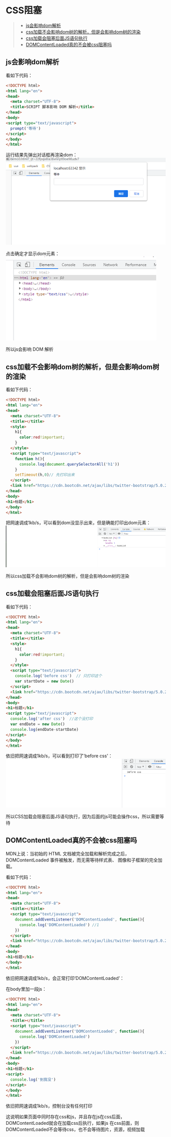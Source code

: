 # CSS阻塞

> * [js会影响dom解析](#js会影响dom解析)
> * [css加载不会影响dom树的解析，但是会影响dom树的渲染](#css加载不会影响dom树的解析，但是会影响dom树的渲染)
> * [css加载会阻塞后面JS语句执行](#css加载会阻塞后面JS语句执行)
> * [DOMContentLoaded真的不会被css阻塞吗](#DOMContentLoaded真的不会被css阻塞吗)

## js会影响dom解析
看如下代码：
```html
<!DOCTYPE html>
<html lang="en">
<head>
  <meta charset="UTF-8">
  <title>SCRIPT 脚本影响 DOM 解析</title>
</head>
<body>
<script type="text/javascript">
  prompt('等待')
</script>
</body>
</html>
```
运行结果先弹出对话框再渲染dom：<br>
![](./image/16251864155403.png)

点击确定才显示dom元素：<br>
![](./image/16251864587374.png)

所以js会影响 DOM 解析

## css加载不会影响dom树的解析，但是会影响dom树的渲染
看如下代码：
```html
<!DOCTYPE html>
<html lang="en">
<head>
  <meta charset="UTF-8">
  <title></title>
  <style>
    h1{
      color:red!important;
    }
  </style>
  <script type="text/javascript">
    function h(){
      console.log(document.querySelectorAll('h1'))
    }
    setTimeout(h,0)// 先打印出来
  </script>
  <link href="https://cdn.bootcdn.net/ajax/libs/twitter-bootstrap/5.0.2/css/bootstrap.min.css" rel="stylesheet">
</head>
<body>
<h1>标题</h1>
</body>
</html>
```
把网速调成1kb/s，可以看到dom没显示出来，但是确能打印出dom元素：<br>
![](./image/1625187564762.png)

所以css加载不会影响dom树的解析，但是会影响dom树的渲染

## css加载会阻塞后面JS语句执行
看如下代码：
```html
<!DOCTYPE html>
<html lang="en">
<head>
  <meta charset="UTF-8">
  <title></title>
  <style>
    h1{
      color:red!important;
    }
  </style>
  <script type="text/javascript">
    console.log('before css')  // 只打印这个
    var startDate = new Date()
  </script>
  <link href="https://cdn.bootcdn.net/ajax/libs/twitter-bootstrap/5.0.2/css/bootstrap.min.css" rel="stylesheet">
</head>
<body>
<h1>标题</h1>
<script type="text/javascript">
  console.log('after css')  //这个没打印
  var endDate = new Date()
  console.log(endDate-startDate)
</script>
</body>
</html>
```
依旧把网速调成1kb/s，可以看到打印了'before css'：<br>
![](./image/16251877962730.png)

所以CSS加载会阻塞后面JS语句执行，因为后面的js可能会操作css，所以需要等待

## DOMContentLoaded真的不会被css阻塞吗
MDN上说：当初始的 HTML 文档被完全加载和解析完成之后，DOMContentLoaded 事件被触发，而无需等待样式表、
图像和子框架的完全加载。

看如下代码：
```html
<!DOCTYPE html>
<html lang="en">
<head>
  <meta charset="UTF-8">
  <title></title>
  <script type="text/javascript">
    document.addEventListener('DOMContentLoaded', function(){
      console.log('DOMContentLoaded') //1
    })
  </script>
  <link href="https://cdn.bootcdn.net/ajax/libs/twitter-bootstrap/5.0.2/css/bootstrap.min.css" rel="stylesheet">
</head>
<body>
<h1>标题</h1>
</body>
</html>
```
依旧把网速调成1kb/s，会正常打印‘DOMContentLoaded’：<br>

在body里加一段js：
```html
<!DOCTYPE html>
<html lang="en">
<head>
  <meta charset="UTF-8">
  <title></title>
  <script type="text/javascript">
    document.addEventListener('DOMContentLoaded', function(){
      console.log('DOMContentLoaded')
    })
  </script>
  <link href="https://cdn.bootcdn.net/ajax/libs/twitter-bootstrap/5.0.2/css/bootstrap.min.css" rel="stylesheet">
</head>
<body>
<h1>标题</h1>
<script>
  console.log('到我没')
</script>
</body>
</html>
```
依旧把网速调成1kb/s，控制台没有任何打印

这说明如果页面中同时存在css和js，并且存在js在css后面，DOMContentLoaded就会在加载css后执行，如果js
在css前面，则DOMContentLoaded不会等待css，也不会等待图片，资源，视频加载
